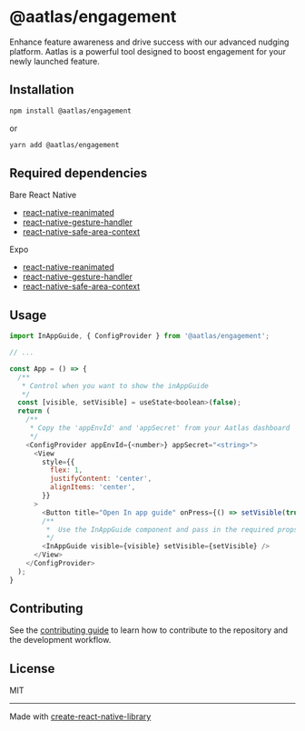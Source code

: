 # @aatlas/engagement

Enhance feature awareness and drive success with our advanced nudging platform. Aatlas is a powerful tool designed to boost engagement for your newly launched feature.

## Installation

```sh
npm install @aatlas/engagement
```

or

```sh
yarn add @aatlas/engagement
```

## Required dependencies

Bare React Native

- [react-native-reanimated](https://github.com/software-mansion/react-native-reanimated)
- [react-native-gesture-handler](https://github.com/software-mansion/react-native-gesture-handler)
- [react-native-safe-area-context](https://github.com/th3rdwave/react-native-safe-area-context)

Expo

- [react-native-reanimated](https://docs.expo.dev/versions/latest/sdk/reanimated/)
- [react-native-gesture-handler](https://docs.expo.dev/versions/latest/sdk/gesture-handler/)
- [react-native-safe-area-context](https://docs.expo.dev/versions/latest/sdk/safe-area-context/)

## Usage

```js
import InAppGuide, { ConfigProvider } from '@aatlas/engagement';

// ...

const App = () => {
  /**
   * Control when you want to show the inAppGuide
   */
  const [visible, setVisible] = useState<boolean>(false);
  return (
    /**
     * Copy the 'appEnvId' and 'appSecret' from your Aatlas dashboard
     */
    <ConfigProvider appEnvId={<number>} appSecret="<string>">
      <View
        style={{
          flex: 1,
          justifyContent: 'center',
          alignItems: 'center',
        }}
      >
        <Button title="Open In app guide" onPress={() => setVisible(true)} />
        /**
         *  Use the InAppGuide component and pass in the required props
         */
        <InAppGuide visible={visible} setVisible={setVisible} />
      </View>
    </ConfigProvider>
  );
}
```

## Contributing

See the [contributing guide](CONTRIBUTING.md) to learn how to contribute to the repository and the development workflow.

## License

MIT

---

Made with [create-react-native-library](https://github.com/callstack/react-native-builder-bob)
